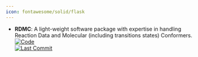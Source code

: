 ```yaml
---
icon: fontawesome/solid/flask
---
```


- **RDMC**: A light-weight software package with expertise in handling Reaction Data and Molecular (including transitions states) Conformers.  
	[![Code](https://img.shields.io/github/stars/xiaoruiDong/RDMC?style=for-the-badge&logo=github)](https://github.com/xiaoruiDong/RDMC)  
	[![Last Commit](https://img.shields.io/github/last-commit/xiaoruiDong/RDMC?style=for-the-badge&logo=github)](https://github.com/xiaoruiDong/RDMC)  
